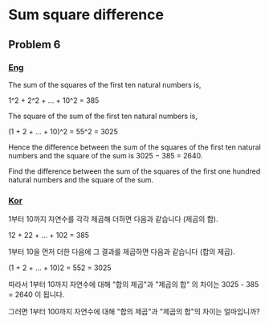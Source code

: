 # Sum square difference
## Problem 6

### [Eng](https://projecteuler.net/problem=6)

The sum of the squares of the first ten natural numbers is,

1^2 + 2^2 + ... + 10^2 = 385

The square of the sum of the first ten natural numbers is,

(1 + 2 + ... + 10)^2 = 55^2 = 3025

Hence the difference between the sum of the squares of the first ten natural numbers and the square of the sum is 3025 − 385 = 2640.

Find the difference between the sum of the squares of the first one hundred natural numbers and the square of the sum.

### [Kor](http://euler.synap.co.kr/prob_detail.php?id=6)

1부터 10까지 자연수를 각각 제곱해 더하면 다음과 같습니다 (제곱의 합).

12 + 22 + ... + 102 = 385

1부터 10을 먼저 더한 다음에 그 결과를 제곱하면 다음과 같습니다 (합의 제곱).

(1 + 2 + ... + 10)2 = 552 = 3025

따라서 1부터 10까지 자연수에 대해 "합의 제곱"과 "제곱의 합" 의 차이는 3025 - 385 = 2640 이 됩니다.

그러면 1부터 100까지 자연수에 대해 "합의 제곱"과 "제곱의 합"의 차이는 얼마입니까?
